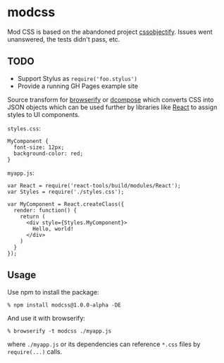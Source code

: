 # modcss

Mod CSS is based on the abandoned project [cssobjectify](https://github.com/andreypopp/cssobjectify). Issues went unanswered, the tests didn't pass, etc.

## TODO
* Support Stylus as `require('foo.stylus')`
* Provide a running GH Pages example site

Source transform for [browserify][browserify] or [dcompose][dcompose] which
converts CSS into JSON objects which can be used further by libraries like
[React][React] to assign styles to UI components.

`styles.css`:

    MyComponent {
      font-size: 12px;
      background-color: red;
    }

`myapp.js`:

    var React = require('react-tools/build/modules/React');
    var Styles = require('./styles.css');

    var MyComponent = React.createClass({
      render: function() {
        return (
          <div style={Styles.MyComponent}>
            Hello, world!
          </div>
        )
      }
    });

## Usage

Use npm to install the package:

    % npm install modcss@1.0.0-alpha -DE

And use it with browserify:

    % browserify -t modcss ./myapp.js

where `./myapp.js` or its dependencies can reference `*.css` files by
`require(...)` calls.

[browserify]: http://browserify.org
[dcompose]: https://github.com/andreypopp/dcompose
[React]: http://facebook.github.io/react/
